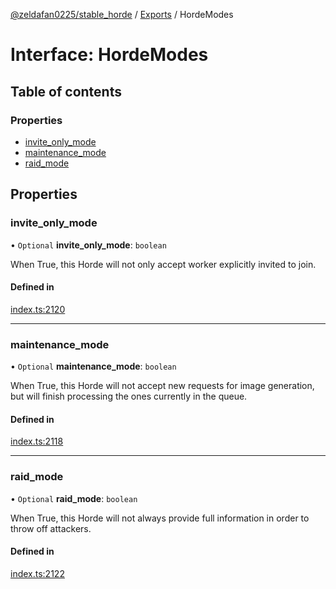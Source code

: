 [@zeldafan0225/stable_horde](../README.md) / [Exports](../modules.md) / HordeModes

# Interface: HordeModes

## Table of contents

### Properties

- [invite\_only\_mode](HordeModes.md#invite_only_mode)
- [maintenance\_mode](HordeModes.md#maintenance_mode)
- [raid\_mode](HordeModes.md#raid_mode)

## Properties

### invite\_only\_mode

• `Optional` **invite\_only\_mode**: `boolean`

When True, this Horde will not only accept worker explicitly invited to join.

#### Defined in

[index.ts:2120](https://github.com/ZeldaFan0225/stable_horde/blob/6d32b90/index.ts#L2120)

___

### maintenance\_mode

• `Optional` **maintenance\_mode**: `boolean`

When True, this Horde will not accept new requests for image generation, but will finish processing the ones currently in the queue.

#### Defined in

[index.ts:2118](https://github.com/ZeldaFan0225/stable_horde/blob/6d32b90/index.ts#L2118)

___

### raid\_mode

• `Optional` **raid\_mode**: `boolean`

When True, this Horde will not always provide full information in order to throw off attackers.

#### Defined in

[index.ts:2122](https://github.com/ZeldaFan0225/stable_horde/blob/6d32b90/index.ts#L2122)
